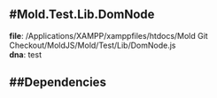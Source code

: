 
#Mold.Test.Lib.DomNode
---------------------------------------

__file__: /Applications/XAMPP/xamppfiles/htdocs/Mold Git Checkout/MoldJS/Mold/Test/Lib/DomNode.js  
__dna__: test  


	






##Dependencies
--------------




 

 


 



		
